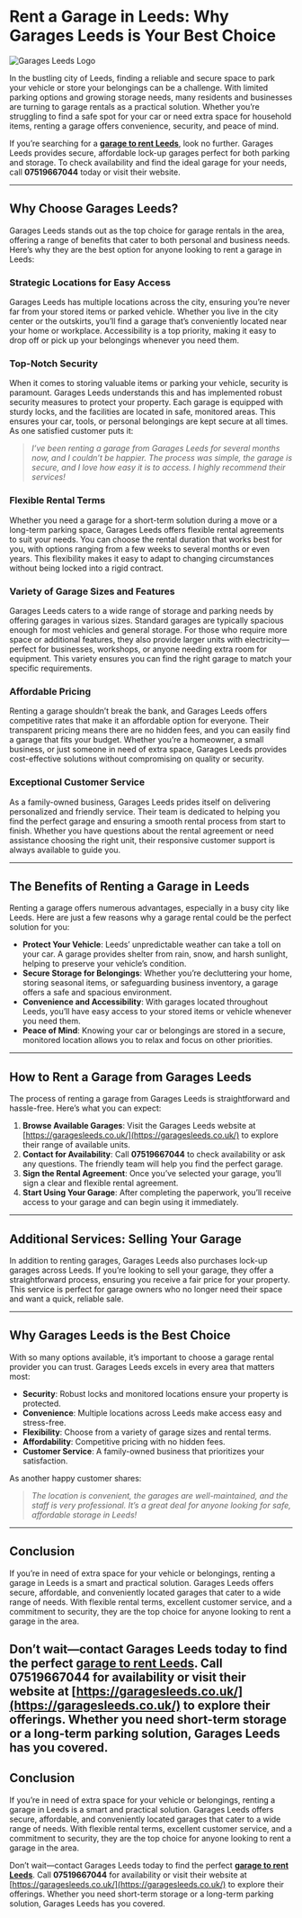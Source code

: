 # Rent a Garage in Leeds: Why Garages Leeds is Your Best Choice

![Garages Leeds Logo](https://garagesleeds.co.uk/wp-content/uploads/2024/12/cropped-garage-to-rent-leeds.jpg)

In the bustling city of Leeds, finding a reliable and secure space to park your vehicle or store your belongings can be a challenge. With limited parking options and growing storage needs, many residents and businesses are turning to garage rentals as a practical solution. Whether you’re struggling to find a safe spot for your car or need extra space for household items, renting a garage offers convenience, security, and peace of mind.

If you’re searching for a **[garage to rent Leeds](https://garagesleeds.co.uk/)**, look no further. Garages Leeds provides secure, affordable lock-up garages perfect for both parking and storage. To check availability and find the ideal garage for your needs, call **07519667044** today or visit their website.

---

## Why Choose Garages Leeds?

Garages Leeds stands out as the top choice for garage rentals in the area, offering a range of benefits that cater to both personal and business needs. Here’s why they are the best option for anyone looking to rent a garage in Leeds:

### Strategic Locations for Easy Access
Garages Leeds has multiple locations across the city, ensuring you’re never far from your stored items or parked vehicle. Whether you live in the city center or the outskirts, you’ll find a garage that’s conveniently located near your home or workplace. Accessibility is a top priority, making it easy to drop off or pick up your belongings whenever you need them.

### Top-Notch Security
When it comes to storing valuable items or parking your vehicle, security is paramount. Garages Leeds understands this and has implemented robust security measures to protect your property. Each garage is equipped with sturdy locks, and the facilities are located in safe, monitored areas. This ensures your car, tools, or personal belongings are kept secure at all times. As one satisfied customer puts it:  
> *I’ve been renting a garage from Garages Leeds for several months now, and I couldn’t be happier. The process was simple, the garage is secure, and I love how easy it is to access. I highly recommend their services!*

### Flexible Rental Terms
Whether you need a garage for a short-term solution during a move or a long-term parking space, Garages Leeds offers flexible rental agreements to suit your needs. You can choose the rental duration that works best for you, with options ranging from a few weeks to several months or even years. This flexibility makes it easy to adapt to changing circumstances without being locked into a rigid contract.

### Variety of Garage Sizes and Features
Garages Leeds caters to a wide range of storage and parking needs by offering garages in various sizes. Standard garages are typically spacious enough for most vehicles and general storage. For those who require more space or additional features, they also provide larger units with electricity—perfect for businesses, workshops, or anyone needing extra room for equipment. This variety ensures you can find the right garage to match your specific requirements.

### Affordable Pricing
Renting a garage shouldn’t break the bank, and Garages Leeds offers competitive rates that make it an affordable option for everyone. Their transparent pricing means there are no hidden fees, and you can easily find a garage that fits your budget. Whether you’re a homeowner, a small business, or just someone in need of extra space, Garages Leeds provides cost-effective solutions without compromising on quality or security.

### Exceptional Customer Service
As a family-owned business, Garages Leeds prides itself on delivering personalized and friendly service. Their team is dedicated to helping you find the perfect garage and ensuring a smooth rental process from start to finish. Whether you have questions about the rental agreement or need assistance choosing the right unit, their responsive customer support is always available to guide you.

---

## The Benefits of Renting a Garage in Leeds

Renting a garage offers numerous advantages, especially in a busy city like Leeds. Here are just a few reasons why a garage rental could be the perfect solution for you:

- **Protect Your Vehicle**: Leeds’ unpredictable weather can take a toll on your car. A garage provides shelter from rain, snow, and harsh sunlight, helping to preserve your vehicle’s condition.
- **Secure Storage for Belongings**: Whether you’re decluttering your home, storing seasonal items, or safeguarding business inventory, a garage offers a safe and spacious environment.
- **Convenience and Accessibility**: With garages located throughout Leeds, you’ll have easy access to your stored items or vehicle whenever you need them.
- **Peace of Mind**: Knowing your car or belongings are stored in a secure, monitored location allows you to relax and focus on other priorities.

---

## How to Rent a Garage from Garages Leeds

The process of renting a garage from Garages Leeds is straightforward and hassle-free. Here’s what you can expect:

1. **Browse Available Garages**: Visit the Garages Leeds website at [https://garagesleeds.co.uk/](https://garagesleeds.co.uk/) to explore their range of available units.
2. **Contact for Availability**: Call **07519667044** to check availability or ask any questions. The friendly team will help you find the perfect garage.
3. **Sign the Rental Agreement**: Once you’ve selected your garage, you’ll sign a clear and flexible rental agreement.
4. **Start Using Your Garage**: After completing the paperwork, you’ll receive access to your garage and can begin using it immediately.

---

## Additional Services: Selling Your Garage

In addition to renting garages, Garages Leeds also purchases lock-up garages across Leeds. If you’re looking to sell your garage, they offer a straightforward process, ensuring you receive a fair price for your property. This service is perfect for garage owners who no longer need their space and want a quick, reliable sale.

---

## Why Garages Leeds is the Best Choice

With so many options available, it’s important to choose a garage rental provider you can trust. Garages Leeds excels in every area that matters most:

- **Security**: Robust locks and monitored locations ensure your property is protected.
- **Convenience**: Multiple locations across Leeds make access easy and stress-free.
- **Flexibility**: Choose from a variety of garage sizes and rental terms.
- **Affordability**: Competitive pricing with no hidden fees.
- **Customer Service**: A family-owned business that prioritizes your satisfaction.

As another happy customer shares:  
> *The location is convenient, the garages are well-maintained, and the staff is very professional. It’s a great deal for anyone looking for safe, affordable storage in Leeds!*

---

## Conclusion

If you’re in need of extra space for your vehicle or belongings, renting a garage in Leeds is a smart and practical solution. Garages Leeds offers secure, affordable, and conveniently located garages that cater to a wide range of needs. With flexible rental terms, excellent customer service, and a commitment to security, they are the top choice for anyone looking to rent a garage in the area.

Don’t wait—contact Garages Leeds today to find the perfect **[garage to rent Leeds](https://garagesleeds.co.uk/)**. Call **07519667044** for availability or visit their website at [https://garagesleeds.co.uk/](https://garagesleeds.co.uk/) to explore their offerings. Whether you need short-term storage or a long-term parking solution, Garages Leeds has you covered.
---

## Conclusion

If you’re in need of extra space for your vehicle or belongings, renting a garage in Leeds is a smart and practical solution. Garages Leeds offers secure, affordable, and conveniently located garages that cater to a wide range of needs. With flexible rental terms, excellent customer service, and a commitment to security, they are the top choice for anyone looking to rent a garage in the area.

Don’t wait—contact Garages Leeds today to find the perfect **[garage to rent Leeds](https://garagesleeds.co.uk/)**. Call **07519667044** for availability or visit their website at [https://garagesleeds.co.uk/](https://garagesleeds.co.uk/) to explore their offerings. Whether you need short-term storage or a long-term parking solution, Garages Leeds has you covered.

